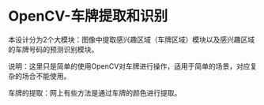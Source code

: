 # OpenCV-车牌提取和识别

本设计分为2个大模块：图像中提取感兴趣区域（车牌区域）模块以及感兴趣区域的车牌号码的预测识别模块。

说明：这里只是简单的使用OpenCV对车牌进行操作，适用于简单的场景，对应复杂的场合不能使用。

车牌的提取：网上有些方法是通过车牌的颜色进行提取。
